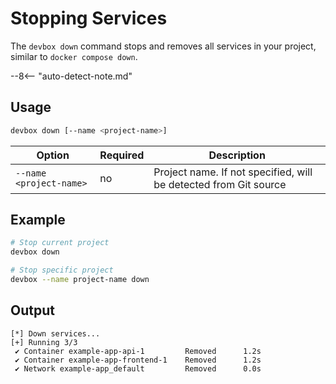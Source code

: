 # Stopping Services

The `devbox down` command stops and removes all services in your project, similar to `docker compose down`.

--8<-- "auto-detect-note.md"

## Usage

```bash
devbox down [--name <project-name>]
```

| Option | Required | Description |
| --- | --- | --- |
| `--name <project-name>` | no | Project name. If not specified, will be detected from Git source |

## Example
```bash
# Stop current project
devbox down

# Stop specific project
devbox --name project-name down
```

## Output

```
[*] Down services...
[+] Running 3/3
 ✔ Container example-app-api-1         Removed      1.2s
 ✔ Container example-app-frontend-1    Removed      1.2s
 ✔ Network example-app_default         Removed      0.0s
```
